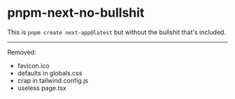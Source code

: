 # pnpm-next-no-bullshit

This is `pnpm create next-app@latest` but without the bullshit that's included.

---

Removed:

 - favicon.ico
 - defaults in globals.css
 - crap in tailwind.config.js
 - useless page.tsx
